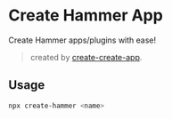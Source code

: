 # Create Hammer App

Create Hammer apps/plugins with ease!

> created by [create-create-app](https://github.com/uetchy/create-create-app).

## Usage

```bash
npx create-hammer <name>
```
